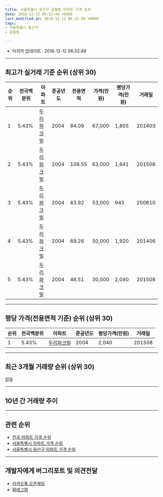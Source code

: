 ```yaml
---
title: 서울특별시 용산구 갈월동 아파트 가격 순위
date: 2018-12-12 06:32:49 +0900
last_modified_at: 2018-12-12 06:32:49 +0900
tags:
- 서울특별시 용산구
- 갈월동

---
```


* 마지막 업데이트 : 2018-12-12 06:32:49

---

## 최고가 실거래 기준 순위 (상위 30)


|순위|전국백분위|아파트|준공년도|전용면적|가격(만원)|평당가격(만원)|거래일|
|---|---|---|---|---|---|---|---|
|1|5.43%|[두리파크빌](https://search.naver.com/search.naver?query=%EC%84%9C%EC%9A%B8%ED%8A%B9%EB%B3%84%EC%8B%9C+%EC%9A%A9%EC%82%B0%EA%B5%AC+%EA%B0%88%EC%9B%94%EB%8F%99+%EB%91%90%EB%A6%AC%ED%8C%8C%ED%81%AC%EB%B9%8C)|2004|84.09|67,000|1,805|201403|
|2|5.43%|[두리파크빌](https://search.naver.com/search.naver?query=%EC%84%9C%EC%9A%B8%ED%8A%B9%EB%B3%84%EC%8B%9C+%EC%9A%A9%EC%82%B0%EA%B5%AC+%EA%B0%88%EC%9B%94%EB%8F%99+%EB%91%90%EB%A6%AC%ED%8C%8C%ED%81%AC%EB%B9%8C)|2004|108.55|63,000|1,641|201508|
|3|5.43%|[두리파크빌](https://search.naver.com/search.naver?query=%EC%84%9C%EC%9A%B8%ED%8A%B9%EB%B3%84%EC%8B%9C+%EC%9A%A9%EC%82%B0%EA%B5%AC+%EA%B0%88%EC%9B%94%EB%8F%99+%EB%91%90%EB%A6%AC%ED%8C%8C%ED%81%AC%EB%B9%8C)|2004|83.92|53,000|943|200610|
|4|5.43%|[두리파크빌](https://search.naver.com/search.naver?query=%EC%84%9C%EC%9A%B8%ED%8A%B9%EB%B3%84%EC%8B%9C+%EC%9A%A9%EC%82%B0%EA%B5%AC+%EA%B0%88%EC%9B%94%EB%8F%99+%EB%91%90%EB%A6%AC%ED%8C%8C%ED%81%AC%EB%B9%8C)|2004|69.26|50,000|1,920|201406|
|5|5.43%|[두리파크빌](https://search.naver.com/search.naver?query=%EC%84%9C%EC%9A%B8%ED%8A%B9%EB%B3%84%EC%8B%9C+%EC%9A%A9%EC%82%B0%EA%B5%AC+%EA%B0%88%EC%9B%94%EB%8F%99+%EB%91%90%EB%A6%AC%ED%8C%8C%ED%81%AC%EB%B9%8C)|2004|48.51|30,000|2,040|201508|


---

## 평당 가격(전용면적 기준) 순위 (상위 30)


|순위|전국백분위|아파트|준공년도|평당가격(만원)|거래일|
|---|---|---|---|---|---|
|1|5.43%|[두리파크빌](https://search.naver.com/search.naver?query=%EC%84%9C%EC%9A%B8%ED%8A%B9%EB%B3%84%EC%8B%9C+%EC%9A%A9%EC%82%B0%EA%B5%AC+%EA%B0%88%EC%9B%94%EB%8F%99+%EB%91%90%EB%A6%AC%ED%8C%8C%ED%81%AC%EB%B9%8C)|2004|2,040|201508|


---

## 최근 3개월 거래량 순위 (상위 30)

없음

---

## 10년 간 거래량 추이


<div style="width:100%;">
    <canvas id="deal_progress" height="250"></canvas>
</div>

<script>
new Chart(document.getElementById("deal_progress"), {
    type: 'line',
    data: {
        labels: ['200812','200901','200902','200903','200904','200905','200906','200907','200908','200909','200910','200911','200912','201001','201002','201003','201004','201005','201006','201007','201008','201009','201010','201011','201012','201101','201102','201103','201104','201105','201106','201107','201108','201109','201110','201111','201112','201201','201202','201203','201204','201205','201206','201207','201208','201209','201210','201211','201212','201301','201302','201303','201304','201305','201306','201307','201308','201309','201310','201311','201312','201401','201402','201403','201404','201405','201406','201407','201408','201409','201410','201411','201412','201501','201502','201503','201504','201505','201506','201507','201508','201509','201510','201511','201512','201601','201602','201603','201604','201605','201606','201607','201608','201609','201610','201611','201612','201701','201702','201703','201704','201705','201706','201707','201708','201709','201710','201711','201712','201801','201802','201803','201804','201805','201806','201807','201808','201809','201810','201811','201812'],
        datasets: [{
            label: '실거래 수',
            pointRadius: 1,
            data: [0, 0, 0, 0, 0, 0, 0, 1, 0, 0, 0, 0, 0, 0, 0, 0, 0, 0, 0, 0, 0, 0, 0, 0, 0, 0, 1, 0, 0, 0, 0, 0, 0, 0, 0, 0, 0, 0, 0, 0, 0, 0, 0, 0, 0, 0, 0, 0, 0, 0, 0, 0, 0, 0, 0, 0, 0, 0, 0, 0, 0, 0, 0, 1, 0, 0, 1, 0, 0, 0, 0, 0, 0, 0, 0, 0, 0, 0, 0, 0, 2, 0, 0, 0, 0, 0, 0, 0, 0, 0, 1, 0, 0, 0, 1, 0, 0, 0, 0, 0, 0, 0, 0, 0, 0, 0, 1, 0, 0, 0, 0, 0, 0, 0, 0, 0, 0, 0, 0, 0, 0],
            borderColor: "rgba(255, 201, 14, 1)",
            backgroundColor: "rgba(255, 201, 14, 0.5)",
            fill: true,
        }]
    },
    options: {
        responsive: true,
        title: {
            display: true,
            text: '10년간 거래량 추이'
        },
        tooltips: {
            mode: 'index',
            intersect: false,
        },
        hover: {
            mode: 'nearest',
            intersect: true
        },
        scales: {
            xAxes: [{
                display: true,
                scaleLabel: {
                    display: true,
                    labelString: '년/월'
                }
            }],
            yAxes: [{
                display: true,
                ticks: {
                    suggestedMin: 0,
                },
                scaleLabel: {
                    display: true,
                    labelString: '실거래 수'
                }
            }]
        }
    }
});

</script>


---

## 관련 순위

- [전국 아파트 가격 순위](https://inasie.github.io/apt-ranking/전국)
- [서울특별시 아파트 가격 순위](https://inasie.github.io/apt-ranking/서울특별시)
- [서울특별시 용산구 아파트 가격 순위](https://inasie.github.io/apt-ranking/서울특별시-용산구)


---

## 개발자에게 버그리포트 및 의견전달

- [카카오톡 오픈채팅](https://open.kakao.com/o/gLJUAP4)
- [텔레그램](https://t.me/inasie)

